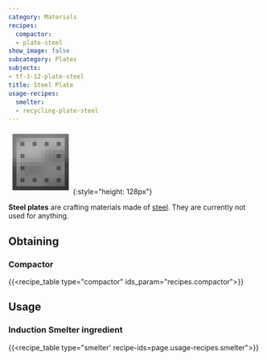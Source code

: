 ```yaml
---
category: Materials
recipes:
  compactor:
  - plate-steel
show_image: false
subcategory: Plates
subjects:
- tf-1-12-plate-steel
title: Steel Plate
usage-recipes:
  smelter:
  - recycling-plate-steel
---
```


![Steel plate](/assets/images/docs/1.12/thermal-foundation/plate-steel.png){:style="height: 128px"}


**Steel plates** are crafting materials made of [steel](../steel-ingot/).
They are currently not used for anything.


Obtaining
---------

### Compactor
{{<recipe_table type="compactor" ids_param="recipes.compactor">}}


Usage
-----

### Induction Smelter ingredient
{{<recipe_table type="smelter' recipe-ids=page.usage-recipes.smelter">}}
